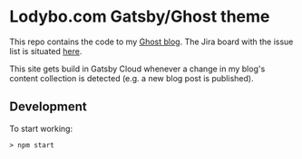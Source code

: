 # Lodybo.com Gatsby/Ghost theme

This repo contains the code to my [Ghost blog](https://www.lodybo.com).
The Jira board with the issue list is situated [here](https://lodybo.atlassian.net/jira/software/projects/LB/boards/2).

This site gets build in Gatsby Cloud whenever a change in my blog's content collection is detected (e.g. a new blog post is published).

## Development
To start working:

```shell
> npm start
```
